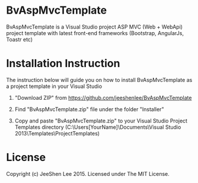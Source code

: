 # BvAspMvcTemplate

BvAspMvcTemplate is a Visual Studio project ASP MVC (Web + WebApi) project template with latest front-end frameworks (Bootstrap, AngularJs, Toastr etc)

# Installation Instruction
The instruction below will guide you on how to install BvAspMvcTemplate as a project template in your Visual Studio

1. "Download ZIP" from https://github.com/jeeshenlee/BvAspMvcTemplate

2. Find "BvAspMvcTemplate.zip" file under the folder "Installer"

3. Copy and paste "BvAspMvcTemplate.zip" to your Visual Studio Project Templates directory (C:\Users\[YourName]\Documents\Visual Studio 2013\Templates\ProjectTemplates)

# License 

Copyright (c) JeeShen Lee 2015. Licensed under The MIT License.